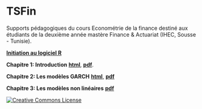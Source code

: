 # TSFin
Supports pédagogiques du cours Econométrie de la finance destiné aux étudiants de la deuxième année mastère Finance &amp; Actuariat (IHEC, Sousse - Tunisie).

[__Initiation au logiciel R__](https://github.com/Hamrita/Statistique-Mathematique/tree/main/Initiation%20R)

__Chapitre 1: Introduction__   [__html__](https://rpubs.com/Sioud/827012),  [__pdf__](https://github.com/Hamrita/TSFin/blob/main/Chap1/Chap1_TSFin.pdf).

__Chapitre 2: Les modèles GARCH__  [__html__](https://rpubs.com/Sioud/829906), [__pdf__](https://github.com/Hamrita/TSFin/blob/main/Chap2/Chap2%20(2).pdf)

__Chapitre 3: Les modèles non linéaires__ [__pdf__](https://github.com/Hamrita/TSFin/blob/main/Chap3/Chap3.pdf)






<a rel="license" href="http://creativecommons.org/licenses/by-nc-sa/4.0/"><img alt="Creative Commons License" style="border-width:0" src="https://i.creativecommons.org/l/by-nc-sa/4.0/88x31.png" /></a><br /><span xmlns:dct="http://purl.org/dc/terms/" href="http://purl.org/dc/dcmitype/Text" property="dct:title" rel="dct:type">
